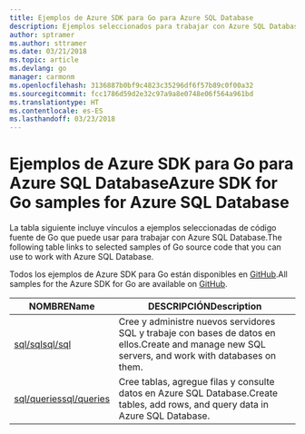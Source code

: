 ```yaml
---
title: Ejemplos de Azure SDK para Go para Azure SQL Database
description: Ejemplos seleccionados para trabajar con Azure SQL Database desde Azure SDK para Go.
author: sptramer
ms.author: sttramer
ms.date: 03/21/2018
ms.topic: article
ms.devlang: go
manager: carmonm
ms.openlocfilehash: 3136887b0bf9c4823c35296df6f57b89c0f00a32
ms.sourcegitcommit: fcc1786d59d2e32c97a9a8e0748e06f564a961bd
ms.translationtype: HT
ms.contentlocale: es-ES
ms.lasthandoff: 03/23/2018
---
```

# <a name="azure-sdk-for-go-samples-for-azure-sql-database"></a><span data-ttu-id="468b5-103">Ejemplos de Azure SDK para Go para Azure SQL Database</span><span class="sxs-lookup"><span data-stu-id="468b5-103">Azure SDK for Go samples for Azure SQL Database</span></span>

<span data-ttu-id="468b5-104">La tabla siguiente incluye vínculos a ejemplos seleccionadas de código fuente de Go que puede usar para trabajar con Azure SQL Database.</span><span class="sxs-lookup"><span data-stu-id="468b5-104">The following table links to selected samples of Go source code that you can use to work with Azure SQL Database.</span></span>

<span data-ttu-id="468b5-105">Todos los ejemplos de Azure SDK para Go están disponibles en [GitHub](https://github.com/Azure-Samples/azure-sdk-for-go-samples).</span><span class="sxs-lookup"><span data-stu-id="468b5-105">All samples for the Azure SDK for Go are available on [GitHub](https://github.com/Azure-Samples/azure-sdk-for-go-samples).</span></span>

| <span data-ttu-id="468b5-106">NOMBRE</span><span class="sxs-lookup"><span data-stu-id="468b5-106">Name</span></span> | <span data-ttu-id="468b5-107">DESCRIPCIÓN</span><span class="sxs-lookup"><span data-stu-id="468b5-107">Description</span></span> |
|------|-------------|
| [<span data-ttu-id="468b5-108">sql/sql</span><span class="sxs-lookup"><span data-stu-id="468b5-108">sql/sql</span></span>](https://github.com/Azure-Samples/azure-sdk-for-go-samples/blob/master/sql/sql.go) | <span data-ttu-id="468b5-109">Cree y administre nuevos servidores SQL y trabaje con bases de datos en ellos.</span><span class="sxs-lookup"><span data-stu-id="468b5-109">Create and manage new SQL servers, and work with databases on them.</span></span> |
| [<span data-ttu-id="468b5-110">sql/queries</span><span class="sxs-lookup"><span data-stu-id="468b5-110">sql/queries</span></span>](https://github.com/Azure-Samples/azure-sdk-for-go-samples/blob/master/sql/queries.go) | <span data-ttu-id="468b5-111">Cree tablas, agregue filas y consulte datos en Azure SQL Database.</span><span class="sxs-lookup"><span data-stu-id="468b5-111">Create tables, add rows, and query data in Azure SQL Database.</span></span> |
